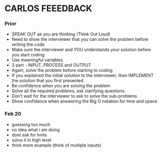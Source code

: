 # CARLOS FEEEDBACK

### Prior
- SPEAK OUT as you are thinking (Think Out Loud)
- Need to show the interviewer that you can solve the problem before writing the code
- Make sure the interviewer and YOU understands your solution before you start coding
- Use meaningful variables
- 3 part - INPUT, PROCESS and OUTPUT
- Again, solve the problem before starting to coding
- If you explained the initial solution to the interviewer, then IMPLEMENT the solution that you first presented
- Be confidence when you are solving the problem
- Solve all the required problems, ask clarifying questions. 
- Don’t wait for the interviewer to ask to solve the sub-problems
- Show confidence when answering the Big O notation for time and space

### Feb 20
- guessing too much
- no idea what i am doing 
- dont ask for hints
- solve it in high level
- think more example (think of multiple inputs)